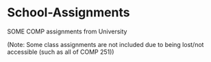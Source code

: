 # School-Assignments
SOME COMP assignments from University  

(Note: Some class assignments are not included due to being lost/not accessible (such as all of COMP 251))
